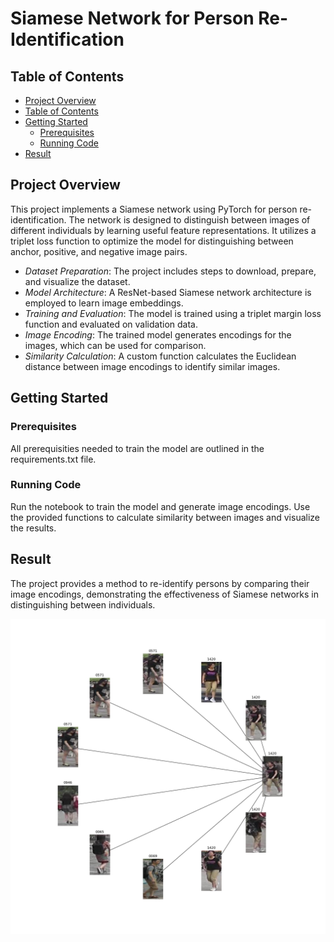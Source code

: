 # Siamese Network for Person Re-Identification

## Table of Contents

- [Project Overview](#project-overview)
- [Table of Contents](#table-of-contents)
- [Getting Started](#getting-started)
  - [Prerequisites](#prerequisites)
  - [Running Code](#running-code)
- [Result](#result)

## Project Overview

This project implements a Siamese network using PyTorch for person re-identification. The network is designed to distinguish between images of different individuals by learning useful feature representations. It utilizes a triplet loss function to optimize the model for distinguishing between anchor, positive, and negative image pairs.

- *Dataset Preparation*: The project includes steps to download, prepare, and visualize the dataset.
- *Model Architecture*: A ResNet-based Siamese network architecture is employed to learn image embeddings.
- *Training and Evaluation*: The model is trained using a triplet margin loss function and evaluated on validation data.
- *Image Encoding*: The trained model generates encodings for the images, which can be used for comparison.
- *Similarity Calculation*: A custom function calculates the Euclidean distance between image encodings to identify similar images.

## Getting Started
### Prerequisites

All prerequisities needed to train the model are outlined in the requirements.txt file.

### Running Code

Run the notebook to train the model and generate image encodings.
Use the provided functions to calculate similarity between images and visualize the results.

## Result

The project provides a method to re-identify persons by comparing their image encodings, demonstrating the effectiveness of Siamese networks in distinguishing between individuals.

![Result](https://github.com/iderbyambadorj/Portfolio/blob/main/Deep%20Learning%20-%20Siamese%20Network/output.png)